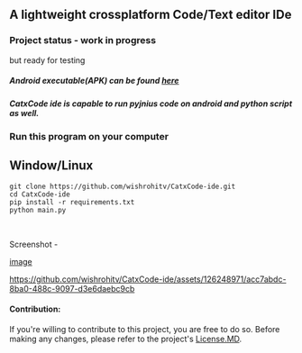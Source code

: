 ## A lightweight crossplatform Code/Text editor IDe

### Project status - work in progress
but ready for testing

<h5>Android executable(APK) can be found <a href="https://github.com/wishrohitv/CatxCode-ide/actions">here</a> <h5>
<p>CatxCode ide is capable to run pyjnius code on android and python script as well.</p>

<h3>Run this program on your computer</h3>

<h2>Window/Linux</h2>

```
git clone https://github.com/wishrohitv/CatxCode-ide.git
cd CatxCode-ide
pip install -r requirements.txt
python main.py
```

<br>

Screenshot -

[image](https://github.com/wishrohitv/CatxCode-ide/assets/126248971/8a58d3f0-003d-4501-ab25-f1ba784199a5)


https://github.com/wishrohitv/CatxCode-ide/assets/126248971/acc7abdc-8ba0-488c-9097-d3e6daebc9cb



<p><h4>Contribution:</h4> If you're willing to contribute to this project, you are free to do so. Before making any changes, please refer to the project's <a href="https://github.com/wishrohitv/CatxCode-ide/blob/main/LICENSE.md">License.MD</a>. </p>
